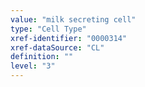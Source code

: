 ```yaml
---
value: "milk secreting cell"
type: "Cell Type"
xref-identifier: "0000314"
xref-dataSource: "CL"
definition: ""
level: "3"
---
```

